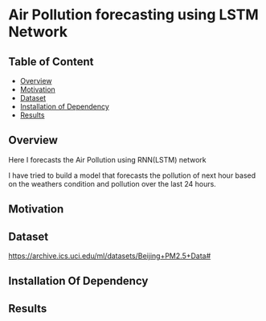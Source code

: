 
# Air Pollution forecasting using LSTM Network

## Table of Content 
- [Overview](#overview) 
- [Motivation](#motivation)
- [Dataset](#dataset)
- [Installation of Dependency](#Installation-of-Dependency)
- [Results](#results) 


## Overview 
Here I forecasts the Air Pollution using RNN(LSTM) network

I have tried to build a model that forecasts the pollution of next hour based on the weathers condition and pollution over the last 24 hours.

## Motivation



##  Dataset 
https://archive.ics.uci.edu/ml/datasets/Beijing+PM2.5+Data#

## Installation Of Dependency

## Results
